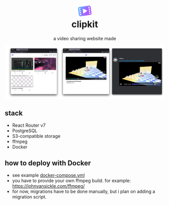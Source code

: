 <p align="center">
  <img src="./app/assets/icon.svg" height="40" style="margin-top: 8px;"/>
</p>

<h1 style="text-align: center; margin-top: -12px;">clipkit</h1>
<p style="text-align: center;">a video sharing website made</p>

![preview of the website, showing the main dashboard, the video page and a discord preview](./art/banner.webp)

## stack

- React Router v7
- PostgreSQL
- S3-compatible storage
- ffmpeg
- Docker

## how to deploy with Docker

- see example [docker-compose.yml](./docker-compose.yml)
- you have to provide your own ffmpeg build. for example: https://johnvansickle.com/ffmpeg/
- for now, migrations have to be done manually, but i plan on adding a migration script.